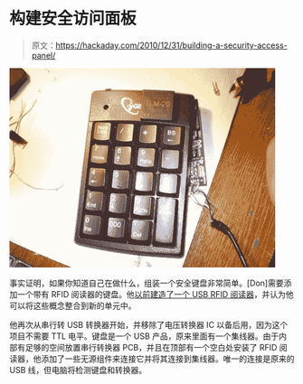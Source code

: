 # 构建安全访问面板

> 原文：<https://hackaday.com/2010/12/31/building-a-security-access-panel/>

![](img/cdce77ce3c0e35c61fc98649bbb6e0e6.png "OLYMPUS DIGITAL CAMERA")

事实证明，如果你知道自己在做什么，组装一个安全键盘非常简单。[Don]需要添加一个带有 RFID 阅读器的键盘。他[以前建造了一个 USB RFID 阅读器](http://hackaday.com/2009/07/30/lazy-mans-usb-rfid-reader/)，并认为他可以将这些概念整合到新的单元中。

他再次从串行转 USB 转换器开始，并移除了电压转换器 IC 以备后用，因为这个项目不需要 TTL 电平。键盘是一个 USB 产品，原来里面有一个集线器。由于内部有足够的空间放置串行转换器 PCB，并且在顶部有一个空白处安装了 RFID 阅读器，他添加了一些无源组件来连接它并将其连接到集线器。唯一的连接是原来的 USB 线，但电脑将检测键盘和转换器。